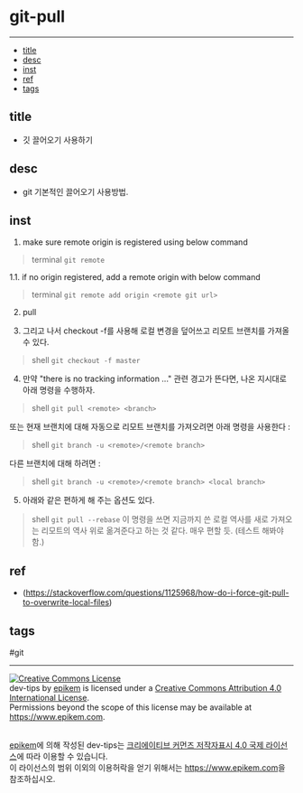 # git-pull

----

- [title](#title)
- [desc](#desc)
- [inst](#inst)
- [ref](#ref)
- [tags](#tags)

## title
- 깃 끌어오기 사용하기

## desc
- git 기본적인 끌어오기 사용방법.

## inst
1. make sure remote origin is registered using below command

  > terminal
  > `git remote`


1.1. if no origin registered, add a remote origin with below command


  > terminal
  > `git remote add origin <remote git url>`
  2. pull

  3. 그리고 나서 checkout -f를 사용해 로컬 변경을 덮어쓰고 리모트 브랜치를 가져올 수 있다.
  >shell
  `git checkout -f master`

4. 만약 "there is no tracking information ..." 관련 경고가 뜬다면, 나온 지시대로 아래 명령을 수행하자.
>shell
`git pull <remote> <branch>`

또는 현재 브랜치에 대해 자동으로 리모트 브랜치를 가져오려면 아래 명령을 사용한다 :
>shell
`git branch -u <remote>/<remote branch>`

다른 브랜치에 대해 하려면 :
>shell
`git branch -u <remote>/<remote branch> <local branch>`

5. 아래와 같은 편하게 해 주는 옵션도 있다.
>shell
`git pull --rebase`
이 명령을 쓰면 지금까지 쓴 로컬 역사를 새로 가져오는 리모트의 역사 위로 옮겨준다고 하는 것 같다. 매우 편할 듯. (테스트 해봐야 함.)

## ref
- (https://stackoverflow.com/questions/1125968/how-do-i-force-git-pull-to-overwrite-local-files)

## tags
  #git




--------------------------

<!-- license start -->

<a rel="license" href="http://creativecommons.org/licenses/by/4.0/"><img alt="Creative Commons License" style="border-width:0" src="https://i.creativecommons.org/l/by/4.0/88x31.png" /></a>
<br /><span xmlns:dct="http://purl.org/dc/terms/" property="dct:title">dev-tips</span> by <a xmlns:cc="http://creativecommons.org/ns#" href="https://www.github.com/epikem/dev-tips" property="cc:attributionName" rel="cc:attributionURL">epikem</a> is licensed under a <a rel="license" href="http://creativecommons.org/licenses/by/4.0/">Creative Commons Attribution 4.0 International License</a>.<br />Permissions beyond the scope of this license may be available at <a xmlns:cc="http://creativecommons.org/ns#" href="https://www.epikem.com" rel="cc:morePermissions">https://www.epikem.com</a>.

<br /><a xmlns:cc="http://creativecommons.org/ns#" href="https://www.github.com/epikem/dev-tips" property="cc:attributionName" rel="cc:attributionURL">epikem</a>에 의해 작성된 <span xmlns:dct="http://purl.org/dc/terms/" property="dct:title">dev-tips</span>는 <a rel="license" href="http://creativecommons.org/licenses/by/4.0/">크리에이티브 커먼즈 저작자표시 4.0 국제 라이선스</a>에 따라 이용할 수 있습니다.<br />이 라이선스의 범위 이외의 이용허락을 얻기 위해서는 <a xmlns:cc="http://creativecommons.org/ns#" href="https://www.epikem.com" rel="cc:morePermissions">https://www.epikem.com</a>을 참조하십시오.

<!-- license end -->
